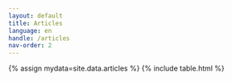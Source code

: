 ```yaml
---
layout: default
title: Articles
language: en
handle: /articles
nav-order: 2
---
```

{% assign mydata=site.data.articles %}
{% include table.html %}